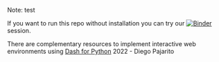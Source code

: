 Note: test

If you want to run this repo without installation you can try our 
[![Binder](https://mybinder.org/badge_logo.svg)](https://mybinder.org/v2/gh/IaaC/MACT21.22_Digital_tools_Big_Data_part_3/main?filepath=session_3/c_hello_dash_notebook.ipynb)
 session.

There are complementary resources to implement interactive web environments using [Dash for Python](https://dash.plotly.com/introduction)
2022 - Diego Pajarito
